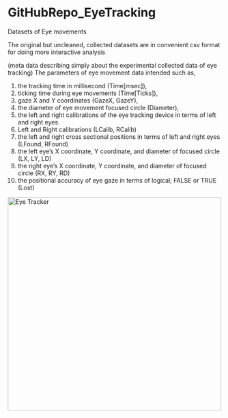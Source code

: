 # GitHubRepo_EyeTracking
 Datasets of Eye movements

The original but uncleaned, collected datasets are in convenient csv format for doing more interactive analysis

(meta data describing simply about the experimental collected data of eye tracking)
The parameters of eye movement data intended such as,
1. the tracking time in millisecond (Time[msec]),
2. ticking time during eye movements (Time[Ticks]),
3. gaze X and Y coordinates (GazeX, GazeY),
4. the diameter of eye movement focused circle (Diameter),
5. the left and right calibrations of the eye tracking device in terms of left and right eyes
6. Left and Right calibrations (LCalib, RCalib)
7. the left and right cross sectional positions in terms of left and right eyes (LFound, RFound)
8. the left eye’s X coordinate, Y coordinate, and diameter of focused circle (LX, LY, LD)
9. the right eye’s X coordinate, Y coordinate, and diameter of focused circle (RX, RY, RD)
10. the positional accuracy of eye gaze in terms of logical; FALSE or TRUE (Lost)



<img width="500" alt="Eye Tracker" src="https://user-images.githubusercontent.com/98272812/150686560-4a4e5259-00d4-4d3b-a2ed-3c77b8878a2a.PNG">

